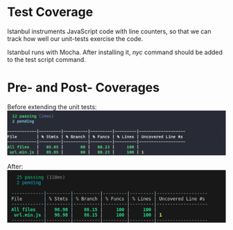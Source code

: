 # Test Coverage

Istanbul instruments JavaScript code with line counters, so that we can track how well our unit-tests exercise the code.

Istanbul runs with Mocha. After installing it, *nyc* command should be added to the test script command.

# Pre- and Post- Coverages

Before extending the unit tests:
![](Screenshots/preCoverage.png)

After:
![](Screenshots/Coverage.png)
